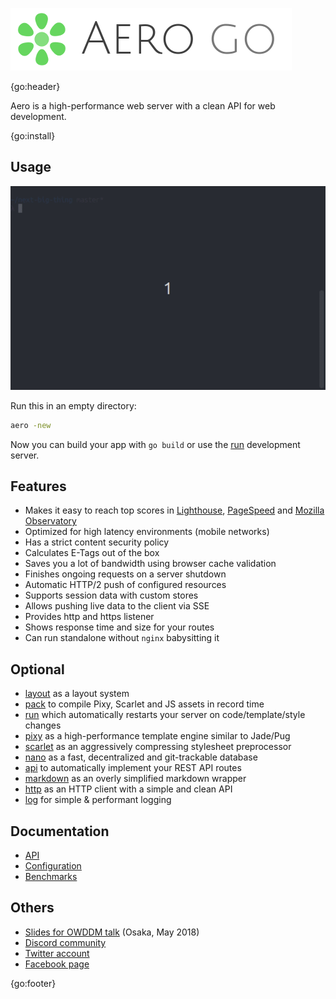 ![Aero Go Logo](docs/media/aero.go.png)

{go:header}

Aero is a high-performance web server with a clean API for web development.

{go:install}

## Usage

![Aero usage](docs/media/usage.apng)

Run this in an empty directory:

```bash
aero -new
```

Now you can build your app with `go build` or use the [run](https://github.com/aerogo/run) development server.

## Features

- Makes it easy to reach top scores in [Lighthouse](https://developers.google.com/web/tools/lighthouse/), [PageSpeed](https://developers.google.com/speed/pagespeed/insights/) and [Mozilla Observatory](https://observatory.mozilla.org/)
- Optimized for high latency environments (mobile networks)
- Has a strict content security policy
- Calculates E-Tags out of the box
- Saves you a lot of bandwidth using browser cache validation
- Finishes ongoing requests on a server shutdown
- Automatic HTTP/2 push of configured resources
- Supports session data with custom stores
- Allows pushing live data to the client via SSE
- Provides http and https listener
- Shows response time and size for your routes
- Can run standalone without `nginx` babysitting it

## Optional

- [layout](https://github.com/aerogo/layout) as a layout system
- [pack](https://github.com/aerogo/pack) to compile Pixy, Scarlet and JS assets in record time
- [run](https://github.com/aerogo/run) which automatically restarts your server on code/template/style changes
- [pixy](https://github.com/aerogo/pixy) as a high-performance template engine similar to Jade/Pug
- [scarlet](https://github.com/aerogo/scarlet) as an aggressively compressing stylesheet preprocessor
- [nano](https://github.com/aerogo/nano) as a fast, decentralized and git-trackable database
- [api](https://github.com/aerogo/api) to automatically implement your REST API routes
- [markdown](https://github.com/aerogo/markdown) as an overly simplified markdown wrapper
- [http](https://github.com/aerogo/http) as an HTTP client with a simple and clean API
- [log](https://github.com/aerogo/log) for simple & performant logging

## Documentation

- [API](docs/API.md)
- [Configuration](docs/Configuration.md)
- [Benchmarks](docs/Benchmarks.md)

## Others

- [Slides for OWDDM talk](https://docs.google.com/presentation/d/166I69goLEVuvuFeeRfUu8c5lwl2_HAeSi2SZyzIuEKg/edit) (Osaka, May 2018)
- [Discord community](https://discord.gg/V3y4xTY)
- [Twitter account](https://twitter.com/aeroframework)
- [Facebook page](https://www.facebook.com/aeroframework/)

{go:footer}
